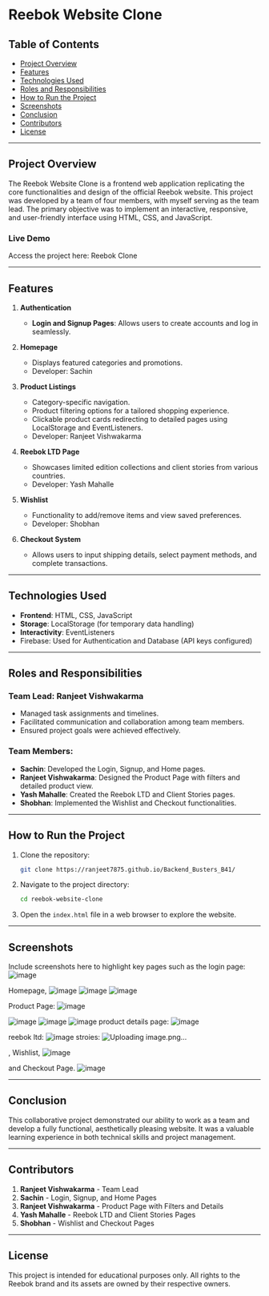 # Reebok Website Clone

## Table of Contents
- [Project Overview](#project-overview)
- [Features](#features)
- [Technologies Used](#technologies-used)
- [Roles and Responsibilities](#roles-and-responsibilities)
- [How to Run the Project](#how-to-run-the-project)
- [Screenshots](#screenshots)
- [Conclusion](#conclusion)
- [Contributors](#contributors)
- [License](#license)

---

## Project Overview
The Reebok Website Clone is a frontend web application replicating the core functionalities and design of the official Reebok website. This project was developed by a team of four members, with myself serving as the team lead. The primary objective was to implement an interactive, responsive, and user-friendly interface using HTML, CSS, and JavaScript.

### Live Demo
Access the project here: Reebok Clone

---

## Features
1. **Authentication**
   - **Login and Signup Pages**: Allows users to create accounts and log in seamlessly.

2. **Homepage**
   - Displays featured categories and promotions.
   - Developer: Sachin

3. **Product Listings**
   - Category-specific navigation.
   - Product filtering options for a tailored shopping experience.
   - Clickable product cards redirecting to detailed pages using LocalStorage and EventListeners.
   - Developer: Ranjeet Vishwakarma

4. **Reebok LTD Page**
   - Showcases limited edition collections and client stories from various countries.
   - Developer: Yash Mahalle

5. **Wishlist**
   - Functionality to add/remove items and view saved preferences.
   - Developer: Shobhan

6. **Checkout System**
   - Allows users to input shipping details, select payment methods, and complete transactions.

---

## Technologies Used
- **Frontend**: HTML, CSS, JavaScript
- **Storage**: LocalStorage (for temporary data handling)
- **Interactivity**: EventListeners
- Firebase: Used for Authentication and Database (API keys configured)



---

## Roles and Responsibilities
### Team Lead: Ranjeet Vishwakarma
- Managed task assignments and timelines.
- Facilitated communication and collaboration among team members.
- Ensured project goals were achieved effectively.

### Team Members:
- **Sachin**: Developed the Login, Signup, and Home pages.
- **Ranjeet Vishwakarma**: Designed the Product Page with filters and detailed product view.
- **Yash Mahalle**: Created the Reebok LTD and Client Stories pages.
- **Shobhan**: Implemented the Wishlist and Checkout functionalities.

---

## How to Run the Project
1. Clone the repository:
   ```bash
   git clone https://ranjeet7875.github.io/Backend_Busters_B41/
   ```
2. Navigate to the project directory:
   ```bash
   cd reebok-website-clone
   ```
3. Open the `index.html` file in a web browser to explore the website.

---

## Screenshots
Include screenshots here to highlight key pages such as the 
login page:
![image](https://github.com/user-attachments/assets/f544dbfc-1882-48ad-a4e1-fd4d2e36a6f1)

Homepage,
![image](https://github.com/user-attachments/assets/296efdb5-c4ab-49aa-9969-b8d3d44d0dc3)
![image](https://github.com/user-attachments/assets/fc37751d-fde6-498a-b21d-4b28c47f9963)
![image](https://github.com/user-attachments/assets/5912880b-cec7-4dd3-93d9-d50d6b977b81)



Product Page:
![image](https://github.com/user-attachments/assets/77d6e7fa-d04b-4804-b9bf-11ec44ffd9ce)

![image](https://github.com/user-attachments/assets/784e360f-5114-46cc-8840-b26ddcc35ff1)
![image](https://github.com/user-attachments/assets/2905d434-5ec9-40bd-918a-dfa398206803)
![image](https://github.com/user-attachments/assets/5b30e576-ae0e-4dd8-a322-3f3503423ba3)
product details page:
![image](https://github.com/user-attachments/assets/78f578b1-ca0e-4173-bf90-7dcc2932d195)


reebok ltd:
![image](https://github.com/user-attachments/assets/753eba18-9b50-477e-882c-a112e178dd51)
 stroies:
 ![Uploading image.png…]()


, Wishlist, 
![image](https://github.com/user-attachments/assets/5b88a979-2f7e-49ff-a5e6-67690ca882d3)

and Checkout Page.
![image](https://github.com/user-attachments/assets/1cb97557-f1a2-4aed-9db2-2de9520ced88)


---

## Conclusion
This collaborative project demonstrated our ability to work as a team and develop a fully functional, aesthetically pleasing website. It was a valuable learning experience in both technical skills and project management.

---

## Contributors
1. **Ranjeet Vishwakarma** - Team Lead
2. **Sachin** - Login, Signup, and Home Pages
3. **Ranjeet Vishwakarma** - Product Page with Filters and Details
4. **Yash Mahalle** - Reebok LTD and Client Stories Pages
5. **Shobhan** - Wishlist and Checkout Pages

---

## License
This project is intended for educational purposes only. All rights to the Reebok brand and its assets are owned by their respective owners.

